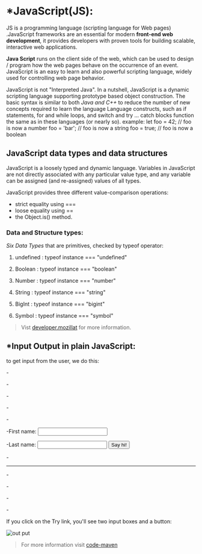 # *JavaScript(JS):
JS is a programming language (scripting language for Web pages) .JavaScript frameworks are an essential for modern **front-end web development**, it provides developers with proven tools for building scalable, interactive web applications.

**Java Script** runs on the client side of the web, which can be used to design / program how the web pages behave on the occurrence of an event. JavaScript is an easy to learn and also powerful scripting language, widely used for controlling web page behavior.

JavaScript is not "Interpreted Java". In a nutshell, JavaScript is a dynamic scripting language supporting prototype based object construction. The basic syntax is similar to both *Java and C++* to reduce the number of new concepts required to learn the language
Language constructs, such as if statements, for and while loops, and switch and try ... catch blocks function the same as in these languages (or nearly so). example:
let foo = 42;    // foo is now a number
foo     = 'bar'; // foo is now a string
foo     = true;  // foo is now a boolean

## JavaScript data types and data structures
JavaScript is a loosely typed and dynamic language. Variables in JavaScript are not directly associated with any particular value type, and any variable can be assigned (and re-assigned) values of all types.

JavaScript provides three different value-comparison operations: 

* strict equality using ===
*  loose equality using ==
* the Object.is() method.
### Data and Structure types:
*Six Data Types* that are primitives, checked by typeof operator:

1. undefined : typeof instance === "undefined"

2. Boolean : typeof instance === "boolean"

3. Number : typeof instance === "number"

4. String : typeof instance === "string"

5. BigInt : typeof instance === "bigint"

6. Symbol : typeof instance === "symbol"

>Vist [developer.mozillat](https://developer.mozilla.org/en-US/docs/Web/JavaScript) for more information.

## *Input Output in plain JavaScript:

to get input from the user, we do this: 

-<html>

-<head>

  -<title>Hello World</title>

-</head>

-<body>
 

-First name: <input id="first_name">

-Last name: <input id="last_name">
<button id="say">Say hi!</button>
 
-<hr>
-<div id="result"></div>
 
-<script>

-function say_hi() {
    var fname = document.getElementById('first_name').value;
    var lname = document.getElementById('last_name').value;
 
    var html = 'Hello <b>' + fname + '</b> ' + lname;
 
    document.getElementById('result').innerHTML = html;
}
 

document.getElementById('say').addEventListener('click', say_hi);

-</script>
 

-</body>

-</html>
 
  
If you click on the Try link, you'll see two input boxes and a button:

![out put](https://replit.com/@naziha1986/reading-notesmd#nnnn.png)

 >For more information visit [code-maven](https://code-maven.com/input-output-in-plain-javascript)

